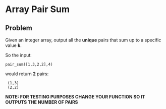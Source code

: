 # Array Pair Sum

## Problem

Given an integer array, output all the **unique** pairs that sum up to a specific value **k**.

So the input:

    pair_sum([1,3,2,2],4)

would return **2** pairs:

     (1,3)
     (2,2)

**NOTE: FOR TESTING PURPOSES CHANGE YOUR FUNCTION SO IT OUTPUTS THE NUMBER OF PAIRS**
